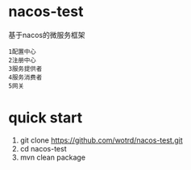 # nacos-test
基于nacos的微服务框架  


``1配置中心``  
``2注册中心``  
``3服务提供者``  
``4服务消费者``  
``5网关``  

# quick start  
1. git clone https://github.com/wotrd/nacos-test.git  
2. cd nacos-test  
3. mvn clean package  
  

  
